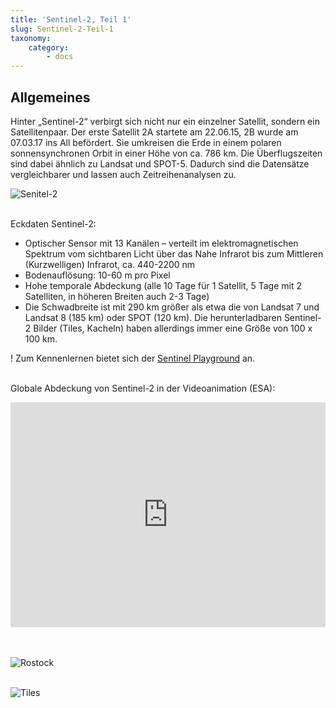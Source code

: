 ```yaml
---
title: 'Sentinel-2, Teil 1'
slug: Sentinel-2-Teil-1
taxonomy:
    category:
        - docs
---
```

## Allgemeines 
Hinter „Sentinel-2“ verbirgt sich nicht nur ein einzelner Satellit, sondern ein Satellitenpaar. Der erste Satellit 2A startete am 22.06.15, 2B wurde am 07.03.17 ins All befördert. Sie umkreisen die Erde in einem polaren sonnensynchronen Orbit in einer Höhe von ca. 786 km. Die Überflugszeiten sind dabei ähnlich zu Landsat und SPOT-5. Dadurch sind die Datensätze vergleichbarer und lassen auch Zeitreihenanalysen zu.

![Senitel-2](Sentinel-2_composites.png?classes=caption "Künstlerische Darstellung von Sentinel-2. Rechts: Aufnahme aus dem Taunus (Hessen), jeweils in verschiedener Kombination (rot-grün-blau, RGB) verschiedener spektraler Bänder.")
<br><br>

Eckdaten Sentinel-2:

-	Optischer Sensor mit 13 Kanälen – verteilt im elektromagnetischen Spektrum vom sichtbaren Licht über das Nahe Infrarot bis zum Mittleren (Kurzwelligen) Infrarot, ca. 440-2200 nm
-	Bodenauflösung: 10-60 m pro Pixel
-	Hohe temporale Abdeckung (alle 10 Tage für 1 Satellit, 5 Tage mit 2 Satelliten, in höheren Breiten auch 2-3 Tage)
- Die Schwadbreite ist mit 290 km größer als etwa die von Landsat 7 und Landsat 8 (185 km) oder SPOT (120 km). Die herunterladbaren Sentinel-2 Bilder (Tiles, Kacheln) haben allerdings immer eine Größe von 100 x 100 km.

! Zum Kennenlernen bietet sich der [Sentinel Playground](http://apps.sentinel-hub.com/sentinel-playground/?source=S2&lat=40.34366578968397&lng=-3.6512374877929688&zoom=11&preset=1_NATURAL_COL0R&layers=B04,B03,B02&maxcc=20&gain=1.0&gamma=1.0&time=2015-01-01|2018-01-17&atmFilter=&showDates=false) an.
<br><br> 

Globale Abdeckung von Sentinel-2 in der Videoanimation (ESA):
 <style>iframe{width: 100%; max-width: 640px; height: 360px; max-height: 360px}</style>
<div class="embed-responsive embed-responsive-16by9">
<iframe class="embed-responsive-item" src="https://www.esa.int/spaceinvideos/content/view/embedjw/473937" width="640" height="360" frameborder="0" allowfullscreen="allowfullscreen"></iframe>
</div>
<br></br>

![Rostock](Senitnel-2_Rostock.png?classes=caption "Rostock von oben... Sentinel-2 Color Infrarot (CIR) Falschfarbkomposit, RGB: 8-4-3. Der Pfeil markiert (ungefähr) den Campusbereich der Universität Rostock.")
<br><br>

![Tiles](Senitinel-2_Tiles_GoogleEarth.png?classes=caption "Globale Abdeckung mit Sentinel-2 als 100x100 km Kacheln.") 
<br><br>
